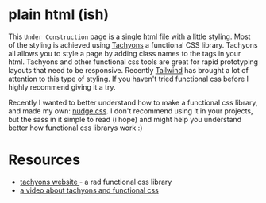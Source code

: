 # plain html (ish)

This `Under Construction` page is a single html file with a little styling.
Most of the styling is achieved using [Tachyons](https://tachyons.io/)
a functional CSS library. Tachyons all allows you to style a page by adding
class names to the tags in your html. Tachyons and other functional css tools
are great for rapid prototyping layouts that need to be responsive. Recently
[Tailwind](https://tailwindcss.com) has brought a lot of attention to this type of styling. If you
haven't tried functional css before I highly recommend giving it a try.

Recently I wanted to better understand how to make a functional css library, and
made my own: [nudge.css](https://github.com/slugbyte/nudge.css). I don't recommend
using it in your projects, but the sass in it simple to read (i hope) and might help you understand
better how functional css librarys work :)

# Resources
* [tachyons website ](https://tachyons.io/) - a rad functional css library
* [a video about tachyons and functional css](https://www.youtube.com/watch?v=r56fRaWth58)

